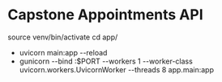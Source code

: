 # Capstone Appointments API

source venv/bin/activate
cd app/

- uvicorn main:app --reload
- gunicorn --bind :$PORT --workers 1 --worker-class uvicorn.workers.UvicornWorker --threads 8 app.main:app
